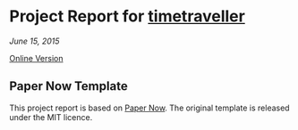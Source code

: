 # Project Report for [timetraveller](https://github.com/fnogatz/timetraveller)

*June 15, 2015*

[Online Version](https://fnogatz.github.io/paper-now-timetraveller/)

## Paper Now Template

This project report is based on [Paper Now](https://github.com/PeerJ/paper-now). The original template is released under the MIT licence.
